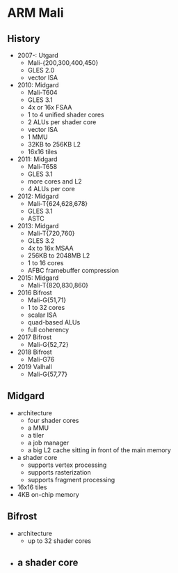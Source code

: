 ARM Mali
========

## History

- 2007-: Utgard
  - Mali-{200,300,400,450}
  - GLES 2.0
  - vector ISA
- 2010: Midgard
  - Mali-T604
  - GLES 3.1
  - 4x or 16x FSAA
  - 1 to 4 unified shader cores
  - 2 ALUs per shader core
  - vector ISA
  - 1 MMU
  - 32KB to 256KB L2
  - 16x16 tiles
- 2011: Midgard
  - Mali-T658
  - GLES 3.1
  - more cores and L2
  - 4 ALUs per core
- 2012: Midgard
  - Mali-T{624,628,678}
  - GLES 3.1
  - ASTC
- 2013: Midgard
  - Mali-T{720,760}
  - GLES 3.2
  - 4x to 16x MSAA
  - 256KB to 2048MB L2
  - 1 to 16 cores
  - AFBC framebuffer compression
- 2015: Midgard
  - Mali-T{820,830,860}
- 2016 Bifrost
  - Mali-G{51,71}
  - 1 to 32 cores
  - scalar ISA
  - quad-based ALUs
  - full coherency
- 2017 Bifrost
  - Mali-G{52,72}
- 2018 Bifrost
  - Mali-G76
- 2019 Valhall
  - Mali-G{57,77}

## Midgard

- architecture
  - four shader cores
  - a MMU
  - a tiler
  - a job manager
  - a big L2 cache sitting in front of the main memory
- a shader core
  - supports vertex processing
  - supports rasterization
  - supports fragment processing
- 16x16 tiles
- 4KB on-chip memory

## Bifrost

- architecture
  - up to 32 shader cores
- a shader core
  - 
